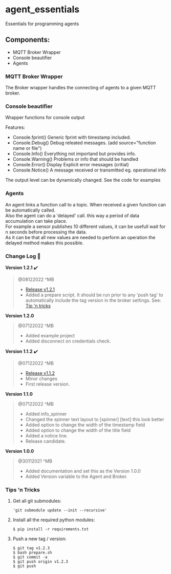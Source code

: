 # agent_essentials
Essentials for programming agents
	
## Components:

* MQTT Broker Wrapper
* Console beautifier
* Agents 

### MQTT Broker Wrapper

The Broker wrapper handles the connecting of agents to a given MQTT broker.


### Console beautifier

Wrapper functions for console output

Features:
- Console.fprint()   Generic fprint with timestamp included.
- Console.Debug()    Debug releated messages. (add source="function name or file")
- Console.Info()     Everything not importand but provides info.
- Console.Warning()  Problems or info that should be handled
- Console.Error()    Display Explicit error messages (critial)
- Console.Notice()   A message received or transmitted eg. operational info

The output level can be dynamically changed. See the code for examples

### Agents

An agent links a function call to a topic. When received a given function can be automatically called. <br>
Also the agent can do  a 'delayed' call. this way a period of data accumulation can take place. <br>
For example a sensor publishes 10 different values, it can be usefull wait for n seconds before processing the data. <br>
As it can be that all new values are needed to perform an operation the delayed method makes this possible.  <br>

### Change Log :page_with_curl:

**Version 1.2.1** :heavy_check_mark:
> @08122022 ^MB
> - [Release v1.2.1](https://github.com/matijsbrs/agent_essentials/releases/tag/v1.2.1)
> - Added a prepare script. It should be run prior to any 'push tag' to automatically include the tag version in the broker settings. See: [Tip 'n tricks](#Tips-'n-Tricks)

**Version 1.2.0** 
> @07122022 ^MB
> - Added example project
> - Added disconnect on credentials check.

**Version 1.1.2** :heavy_check_mark:
> @07122022 ^MB 
> - [Release v1.1.2](https://github.com/matijsbrs/agent_essentials/releases/tag/v1.1.2)
> - Minor changes
> - First release version.

**Version 1.1.0**
> @07122022 ^MB
> - Added info_spinner 
> - Changed the spinner text layout to [spinner] [text] this look better
> - Added option to change the width of the timestamp field
> - Added option to change the width of the title field
> - Added a notice line. 
> - Release candidate. 

**Version 1.0.0**
> @30112021 ^MB 
> - Added documentation and set this as the Version 1.0.0
> - Added Version variable to the Agent and Broker. 


### Tips 'n Tricks

1. Get all git submodules:
    ```
    'git submodule update --init --recursive'
    ```
2. Install all the required python modules:
    ```
    $ pip install -r requirements.txt
    ```
3. Push a new tag / version:
    ```
    $ git tag v1.2.3
    $ bash prepare.sh
    $ git commit -a
    $ git push origin v1.2.3
    $ git push
    ```
